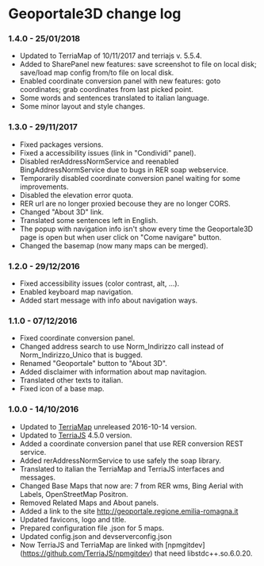 Geoportale3D change log
=======================

### 1.4.0 - 25/01/2018
* Updated to TerriaMap of 10/11/2017 and terriajs v. 5.5.4.
* Added to SharePanel new features: save screenshot to file on local disk; save/load map config from/to file on local disk.
* Enabled coordinate conversion panel with new features: goto coordinates; grab coordinates from last picked point.
* Some words and sentences translated to italian language.
* Some minor layout and style changes.


### 1.3.0 - 29/11/2017
* Fixed packages versions.
* Fixed a accessibility issues (link in "Condividi" panel).
* Disabled rerAddressNormService and reenabled BingAddressNormService due to bugs in RER soap webservice.
* Temporarily disabled coordinate conversion panel waiting for some improvements.
* Disabled the elevation error quota.
* RER url are no longer proxied becouse they are no longer CORS.
* Changed "About 3D" link.
* Translated some sentences left in English.
* The popup with navigation info isn't show every time the Geoportale3D page is open but when user click on "Come navigare" button.
* Changed the basemap (now many maps can be merged).


### 1.2.0 - 29/12/2016
* Fixed accessibility issues (color contrast, alt, ...).
* Enabled keyboard map navigation.
* Added start message with info about navigation ways.


### 1.1.0 - 07/12/2016
* Fixed coordinate conversion panel.
* Changed address search to use Norm_Indirizzo call instead of Norm_Indirizzo_Unico that is bugged.
* Renamed "Geoportale" button to "About 3D".
* Added disclaimer with information about map navitagion.
* Translated other texts to italian.
* Fixed icon of a base map.


### 1.0.0 - 14/10/2016
* Updated to [TerriaMap](https://github.com/TerriaJS/TerriaMap) unreleased 2016-10-14 version.
* Updated to [TerriaJS](https://github.com/TerriaJS/terriajs) 4.5.0 version.
* Added a coordinate conversion panel that use RER conversion REST service.
* Added rerAddressNormService to use safely the soap library.
* Translated to italian the TerriaMap and TerriaJS interfaces and messages.
* Changed Base Maps that now are: 7 from RER wms, Bing Aerial with Labels, OpenStreetMap Positron.
* Removed Related Maps and About panels.
* Added a link to the site http://geoportale.regione.emilia-romagna.it
* Updated favicons, logo and title.
* Prepared configuration file .json for 5 maps.
* Updated config.json and devserverconfig.json
* Now TerriaJS and TerriaMap are linked with [npmgitdev] (https://github.com/TerriaJS/npmgitdev) that need libstdc++.so.6.0.20.


